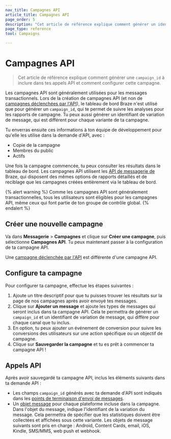 ```yaml
---
nav_title: Campagnes API
article_title: Campagnes API
page_order: 5
description: "Cet article de référence explique comment générer un identifiant de campagne à inclure dans tes appels API et comment configurer cette campagne."
page_type: reference
tool: Campaigns

---
```

# Campagnes API

> Cet article de référence explique comment générer une `campaign_id` à inclure dans tes appels API et comment configurer cette campagne.

Les campagnes API sont généralement utilisées pour les messages transactionnels. Lors de la création de campagnes API (et non de [campagnes déclenchées par l'API]({{site.baseurl}}/user_guide/engagement_tools/campaigns/building_campaigns/delivery_types/api_triggered_delivery/)), le tableau de bord Braze n'est utilisé que pour générer un `campaign_id`, qui te permet de suivre les analyses pour les rapports de campagne. Tu peux aussi générer un identifiant de variation de message, qui est différent pour chaque variante de ta campagne. 

Tu enverras ensuite ces informations à ton équipe de développement pour qu'elle les utilise dans la demande d'API, avec :
- Copie de la campagne
- Membres du public
- Actifs

Une fois la campagne commencée, tu peux consulter les résultats dans le tableau de bord. Les campagnes API utilisent les [API de messagerie de]({{site.baseurl}}/api/endpoints/messaging/) Braze, qui disposent des mêmes options de rapports détaillés et de reciblage que les campagnes créées entièrement via le tableau de bord.

{% alert warning %}
Comme les campagnes API sont généralement transactionnelles, tous les utilisateurs sont éligibles pour les campagnes API, même ceux qui font partie de ton groupe de contrôle global.
{% endalert %}

## Créer une nouvelle campagne

Va dans **Messagerie** > **Campagnes** et clique sur **Créer une campagne**, puis sélectionne **Campagnes API**. Tu peux maintenant passer à la configuration de ta campagne API.

Une [campagne déclenchée par l'API]({{site.baseurl}}/user_guide/engagement_tools/campaigns/building_campaigns/delivery_types/api_triggered_delivery/) est différente d'une campagne API.

## Configure ta campagne

Pour configurer ta campagne, effectue les étapes suivantes :

1. Ajoute un titre descriptif pour que tu puisses trouver les résultats sur la page de nos campagnes après avoir envoyé tes messages.
2. Clique sur **Ajouter un message** et ajoute les types de messages qui seront inclus dans ta campagne API. Cela te permettra de générer un `campaign_id` et un identifiant de variation de message, qui diffère pour chaque canal que tu inclus. 
3. En option, tu peux ajouter un événement de conversion pour suivre les conversions des utilisateurs sur une action spécifique ou un objectif de campagne.
4. Clique sur **Sauvegarder la campagne** et tu es prêt à commencer ta campagne API !

## Appels API

Après avoir sauvegardé ta campagne API, inclus les éléments suivants dans ta demande API : 
- Les champs `campaign_id` générés avec ta demande d'API sont indiqués dans les [points de terminaison d'envoi de messages][2].
- Un [objet message]({{site.baseurl}}/api/objects_filters/#messaging-objects) pour chaque plateforme incluse dans la campagne. Dans l'objet du message, indique l'identifiant de la variation du message. Cela permettra de spécifier que les statistiques doivent être collectées et affichées sous cette variante. Les objets de message suivants sont pris en charge : Android, Content Cards, email, iOS, Kindle, SMS/MMS, web push et webhook.

[2]: {{site.baseurl}}/api/endpoints/messaging/#send-endpoints

